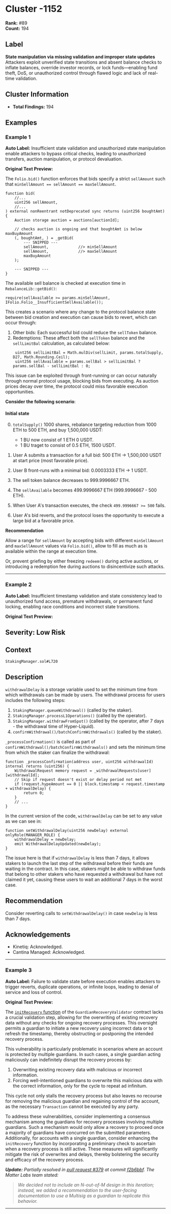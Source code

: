 # Cluster -1152

**Rank:** #89  
**Count:** 194  

## Label
**State manipulation via missing validation and improper state updates**  
Attackers exploit unverified state transitions and absent balance checks to inflate balances, override investor records, or lock funds—enabling fund theft, DoS, or unauthorized control through flawed logic and lack of real-time validation.

## Cluster Information
- **Total Findings:** 194

## Examples

### Example 1

**Auto Label:** Insufficient state validation and unauthorized state manipulation enable attackers to bypass critical checks, leading to unauthorized transfers, auction manipulation, or protocol devaluation.  

**Original Text Preview:**

The `Folio.bid()` function enforces that bids specify a strict `sellAmount` such that `minSellAmount == sellAmount == maxSellAmount`.

```solidity
function bid(
    //...
    uint256 sellAmount,
    //...
) external nonReentrant notDeprecated sync returns (uint256 boughtAmt) {
    Auction storage auction = auctions[auctionId];

    // checks auction is ongoing and that boughtAmt is below maxBuyAmount
    (, boughtAmt, ) = _getBid(
        --- SNIPPED ---
        sellAmount,             //> minSellAmount
        sellAmount,             //> maxSellAmount
        maxBuyAmount
    );

    --- SNIPPED ---
}
```

The available sell balance is checked at execution time in `RebalanceLib::getBid()`:

```solidity
require(sellAvailable >= params.minSellAmount, IFolio.Folio__InsufficientSellAvailable());
```

This creates a scenario where any change to the protocol balance state between bid creation and execution can cause bids to revert, which can occur through:

1. Other bids: Each successful bid could reduce the `sellToken` balance.
2. Redemptions: These affect both the `sellToken` balance and the `sellLimitBal` calculation, as calculated below:
   ```solidity
    uint256 sellLimitBal = Math.mulDiv(sellLimit, params.totalSupply, D27, Math.Rounding.Ceil);
    uint256 sellAvailable = params.sellBal > sellLimitBal ? params.sellBal - sellLimitBal : 0;
   ```

This issue can be exploited through front-running or can occur naturally through normal protocol usage, blocking bids from executing.
As auction prices decay over time, the protocol could miss favorable execution opportunities.

**Consider the following scenario**:

#### Initial state

0. `totalSupply()` 1000 shares, rebalance targeting reduction from 1000 ETH to 500 ETH, and buy 1,500,000 USDT:

   - 1 BU now consist of 1 ETH 0 USDT.
   - 1 BU traget to consist of 0.5 ETH, 1500 USDT.

1. User A submits a transaction for a full bid: 500 ETH → 1,500,000 USDT at start price (most favorable price).
2. User B front-runs with a minimal bid: 0.0003333 ETH → 1 USDT.
3. The sell token balance decreases to 999.9996667 ETH.
4. The `sellAvailable` becomes 499.9996667 ETH (999.9996667 - 500 ETH).
5. When User A's transaction executes, the check `499.9996667 >= 500` fails.
6. User A's bid reverts, and the protocol loses the opportunity to execute a large bid at a favorable price.

**Recommendation**

Allow a range for `sellAmount` by accepting bids with different `minSellAmount` and `maxSellAmount` values via `Folio.bid()`, allow to fill as much as is available within the range at execution time.

Or, prevent griefing by either freezing `redeem()` during active auctions, or introducing a redemption fee during auctions to disincentivize such attacks.

---
### Example 2

**Auto Label:** Insufficient timestamp validation and state consistency lead to unauthorized fund access, premature withdrawals, or permanent fund locking, enabling race conditions and incorrect state transitions.  

**Original Text Preview:**

## Severity: Low Risk

## Context
`StakingManager.sol#L720`

## Description
`withdrawalDelay` is a storage variable used to set the minimum time from which withdrawals can be made by users. The withdrawal process for users includes the following steps:

1. `StakingManager.queueWithdrawal()` (called by the staker).
2. `StakingManager.processL1Operations()` (called by the operator).
3. `StakingManager.withdrawFromSpot()` (called by the operator, after 7 days - the withdrawal time of Hyper-Liquid).
4. `confirmWithdrawal()/batchConfirmWithdrawals()` (called by the staker).

`_processConfirmation()` is called as part of `confirmWithdrawal()/batchConfirmWithdrawals()` and sets the minimum time from which the staker can finalize the withdrawal:

```solidity
function _processConfirmation(address user, uint256 withdrawalId) internal returns (uint256) {
    WithdrawalRequest memory request = _withdrawalRequests[user][withdrawalId];
    // Skip if request doesn't exist or delay period not met
    if (request.hypeAmount == 0 || block.timestamp < request.timestamp + withdrawalDelay) {
        return 0;
    }
    // ...
}
```

In the current version of the code, `withdrawalDelay` can be set to any value as we can see in:

```solidity
function setWithdrawalDelay(uint256 newDelay) external onlyRole(MANAGER_ROLE) {
    withdrawalDelay = newDelay;
    emit WithdrawalDelayUpdated(newDelay);
}
```

The issue here is that if `withdrawalDelay` is less than 7 days, it allows stakers to launch the last step of the withdrawal before their funds are waiting in the contract. In this case, stakers might be able to withdraw funds that belong to other stakers who have requested a withdrawal but have not claimed it yet, causing these users to wait an additional 7 days in the worst case.

## Recommendation
Consider reverting calls to `setWithdrawalDelay()` in case `newDelay` is less than 7 days.

## Acknowledgements
- Kinetiq: Acknowledged.
- Cantina Managed: Acknowledged.

---
### Example 3

**Auto Label:** Failure to validate state before execution enables attackers to trigger reverts, duplicate operations, or infinite loops, leading to denial of service and loss of control.  

**Original Text Preview:**

The [`initRecovery` function](https://github.com/matter-labs/zksync-sso-clave-contracts/blob/c7714c0fe0a33a23acce5aa20355f088d330b4f7/src/validators/GuardianRecoveryValidator.sol#L202-L215) of the `GuardianRecoveryValidator` contract lacks a crucial validation step, allowing for the overwriting of existing recovery data without any checks for ongoing recovery processes. This oversight permits a guardian to initiate a new recovery using incorrect data or to refresh the timestamp, thereby obstructing or postponing the intended recovery process.

This vulnerability is particularly problematic in scenarios where an account is protected by multiple guardians. In such cases, a single guardian acting maliciously can indefinitely disrupt the recovery process by:

1. Overwriting existing recovery data with malicious or incorrect information.
2. Forcing well-intentioned guardians to overwrite this malicious data with the correct information, only for the cycle to repeat ad infinitum.

This cycle not only stalls the recovery process but also leaves no recourse for removing the malicious guardian and regaining control of the account, as the necessary `Transaction` cannot be executed by any party.

To address these vulnerabilities, consider implementing a consensus mechanism among the guardians for recovery processes involving multiple guardians. Such a mechanism would only allow a recovery to proceed once a majority of guardians have concurred on the submitted parameters. Additionally, for accounts with a single guardian, consider enhancing the `initRecovery` function by incorporating a preliminary check to ascertain when a recovery process is still active. These measures will significantly mitigate the risk of overwrites and delays, thereby bolstering the security and efficacy of the recovery process.

***Update:** Partially resolved in [pull request #379](https://github.com/matter-labs/zksync-sso-clave-contracts/pull/379) at commit [f2b6bbf](https://github.com/matter-labs/zksync-sso-clave-contracts/pull/379/commits/f2b6bbfe95f791f157c4174b019b59481f03643e). The Matter Labs team stated:*

> *We decided not to include an N-out-of-M design in this iteration; instead, we added a recommendation to the user-facing documentation to use a Multisig as a guardian to replicate this behavior.*

---
